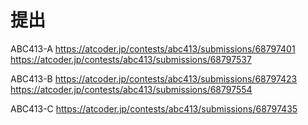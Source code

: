# 提出

ABC413-A
https://atcoder.jp/contests/abc413/submissions/68797401
https://atcoder.jp/contests/abc413/submissions/68797537

ABC413-B
https://atcoder.jp/contests/abc413/submissions/68797423
https://atcoder.jp/contests/abc413/submissions/68797554

ABC413-C
https://atcoder.jp/contests/abc413/submissions/68797435

